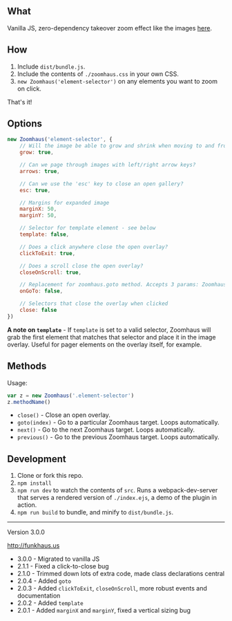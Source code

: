 ## What
Vanilla JS, zero-dependency takeover zoom effect like the images [here](http://funkhaus.us/14153/an-afternoon-with-an-la-icon-the-stahl-house/).

## How
1. Include `dist/bundle.js`.
1. Include the contents of `./zoomhaus.css` in your own CSS.
1. `new Zoomhaus('element-selector')` on any elements you want to zoom on click.

That's it!

## Options

```js
new Zoomhaus('element-selector', {
    // Will the image be able to grow and shrink when moving to and from its container?
    grow: true,

    // Can we page through images with left/right arrow keys?
    arrows: true,               

    // Can we use the 'esc' key to close an open gallery?
    esc: true,

    // Margins for expanded image                       
    marginX: 50,
    marginY: 50,

    // Selector for template element - see below
    template: false,        

    // Does a click anywhere close the open overlay?   
    clickToExit: true,   

    // Does a scroll close the open overlay?
    closeOnScroll: true,

    // Replacement for zoomhaus.goto method. Accepts 3 params: Zoomhaus instance, outgoing element, and incoming element.  
    onGoTo: false,      

    // Selectors that close the overlay when clicked            
    close: false               
})
```

__A note on `template`__ - If `template` is set to a valid selector, Zoomhaus will grab the first element that matches that selector and place it in the image overlay. Useful for pager elements on the overlay itself, for example.

## Methods

Usage:

```js
var z = new Zoomhaus('.element-selector')
z.methodName()
```

* `close()` - Close an open overlay.
* `goto(index)` - Go to a particular Zoomhaus target. Loops automatically.
* `next()` - Go to the next Zoomhaus target. Loops automatically.
* `previous()` - Go to the previous Zoomhaus target. Loops automatically.

## Development
1. Clone or fork this repo.
1. `npm install`
1. `npm run dev` to watch the contents of `src`. Runs a webpack-dev-server that serves a rendered version of `./index.ejs`, a demo of the plugin in action.
1. `npm run build` to bundle, and minify to `dist/bundle.js`.

-------

Version 3.0.0

http://funkhaus.us

* 3.0.0 - Migrated to vanilla JS
* 2.1.1 - Fixed a click-to-close bug
* 2.1.0 - Trimmed down lots of extra code, made class declarations central
* 2.0.4 - Added `goto`
* 2.0.3 - Added `clickToExit`, `closeOnScroll`, more robust events and documentation
* 2.0.2 - Added `template`
* 2.0.1 - Added `marginX` and `marginY`, fixed a vertical sizing bug
